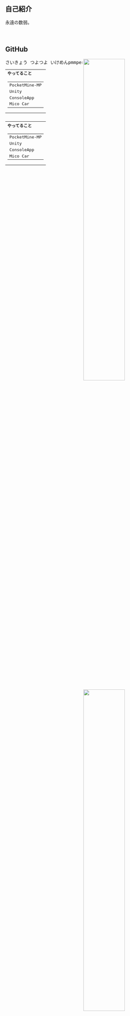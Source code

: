 ## 自己紹介
永遠の数弱。<br>
<br>
<br>

## GitHub
<a href="stat">
  <img src="https://github-readme-stats.vercel.app/api?username=rark7040&show_icons=true&theme=react&count_private=true&include_all_commits=true" width=51% align="right" />
  <img src="https://github-readme-stats.vercel.app/api/top-langs/?username=rark7040&layout=compact&theme=react" width=51% align="right"/>
</a>


<pre>
さいきょう つよつよ いけめんpmmper
<table align="left">
  <tr>
    <td> <strong> やってること </strong>
  <tr>
    <td> <table>
    <tr><td> PocketMine-MP
    <tr><td> Unity
    <tr><td> ConsoleApp
    <tr><td> Mico Car
    </table>
</table>
<table align="left">
  <tr>
    <td> <strong> やってること </strong>
  <tr>
    <td> <table>
    <tr><td> PocketMine-MP
    <tr><td> Unity
    <tr><td> ConsoleApp
    <tr><td> Mico Car
    </table>
</table>
</pre>



<a href="graph">
  <img src="https://activity-graph.herokuapp.com/graph?username=rark7040&theme=react-dark" width=100%/>
</a>
